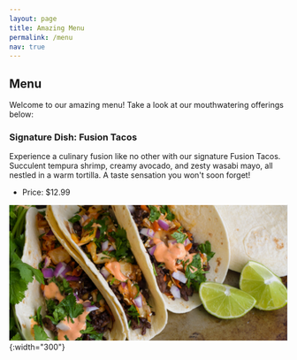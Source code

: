 ```yaml
---
layout: page
title: Amazing Menu
permalink: /menu
nav: true
---
```


## Menu

Welcome to our amazing menu! Take a look at our mouthwatering offerings below:

### Signature Dish: Fusion Tacos

Experience a culinary fusion like no other with our signature Fusion Tacos. Succulent tempura shrimp, creamy avocado, and zesty wasabi mayo, all nestled in a warm tortilla. A taste sensation you won't soon forget!

- Price: $12.99

![Fusion Tacos](assets/images/fusion_tacos.jpg){:width="300"}
